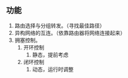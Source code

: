 ## 功能

1. 路由选择与分组转发。（寻找最佳路径）
2. 异构网络的互连。（依靠路由器将网络连接起来）
3. 拥塞控制。
   1. 开环控制
      1. 静态，提前考虑
   2. 闭环控制
      1. 动态，运行时调整

